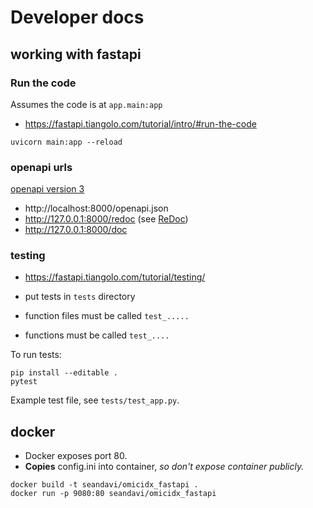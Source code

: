 # Developer docs

## working with fastapi

### Run the code

Assumes the code is at `app.main:app`

- https://fastapi.tiangolo.com/tutorial/intro/#run-the-code

```
uvicorn main:app --reload
```

### openapi urls

[openapi version 3](https://github.com/swagger-api/swagger-ui)

- http://localhost:8000/openapi.json
- http://127.0.0.1:8000/redoc (see [ReDoc](https://github.com/Rebilly/ReDoc))
- http://127.0.0.1:8000/doc 

### testing

- https://fastapi.tiangolo.com/tutorial/testing/

- put tests in `tests` directory
- function files must be called `test_.....`
- functions must be called `test_....`

To run tests:

```
pip install --editable .
pytest
```

Example test file, see `tests/test_app.py`.

## docker

- Docker exposes port 80.
- **Copies** config.ini into container, *so don't expose container publicly.*

```
docker build -t seandavi/omicidx_fastapi .
docker run -p 9080:80 seandavi/omicidx_fastapi
```

